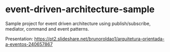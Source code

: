 # event-driven-architecture-sample
Sample project for event driven architecture using publish/subscribe, mediator, command and event patterns.

Presentation: https://pt2.slideshare.net/brunoroldao1/arquitetura-orientada-a-eventos-240657867
